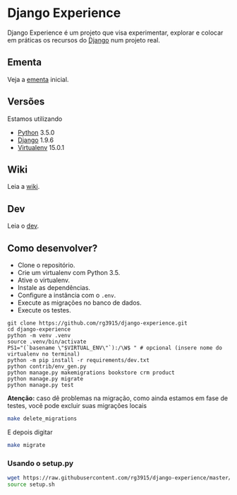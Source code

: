 # Django Experience

Django Experience é um projeto que visa experimentar, explorar e colocar em práticas os recursos do [Django][0] num projeto real.

## Ementa

Veja a [ementa][1] inicial.

## Versões

Estamos utilizando

* [Python][2] 3.5.0
* [Django][0] 1.9.6
* [Virtualenv][3] 15.0.1

## Wiki

Leia a [wiki][4].

## Dev

Leia o [dev][5].

## Como desenvolver?

* Clone o repositório.
* Crie um virtualenv com Python 3.5.
* Ative o virtualenv.
* Instale as dependências.
* Configure a instância com o `.env`.
* Execute as migrações no banco de dados.
* Execute os testes.

```console
git clone https://github.com/rg3915/django-experience.git
cd django-experience
python -m venv .venv
source .venv/bin/activate
PS1="(`basename \"$VIRTUAL_ENV\"`):/\W$ " # opcional (insere nome do virtualenv no terminal)
python -m pip install -r requirements/dev.txt
python contrib/env_gen.py
python manage.py makemigrations bookstore crm product
python manage.py migrate
python manage.py test
```

**Atenção:** caso dê problemas na migração, como ainda estamos em fase de testes, você pode excluir suas migrações locais

```bash
make delete_migrations
```

E depois digitar

```bash
make migrate
```

### Usando o setup.py

```bash
wget https://raw.githubusercontent.com/rg3915/django-experience/master/setup.sh
source setup.sh
```


[0]: https://www.djangoproject.com/
[1]: https://github.com/rg3915/django-experience/blob/master/ementa.md
[2]: https://www.python.org/
[3]: https://virtualenv.readthedocs.org
[4]: https://github.com/rg3915/django-experience/wiki
[5]: dev